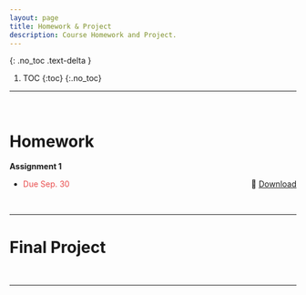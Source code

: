 ```yaml
---
layout: page
title: Homework & Project 
description: Course Homework and Project.
---
```


<!-- ## Table of contents -->
{: .no_toc .text-delta }

1. TOC
{:toc}
{:.no_toc}
---

<br>

# Homework


**Assignment 1**
- <span style="color: #e94c4c; font-weight: normal;">Due Sep. 30</span>    <span style="float: right;"> 📄 [Download](https://rpai-lab.github.io/EE211-25Fall/assets/hw/Assignment_1.pdf) </span>
<!-- <br> -->
<!--  -->
<!-- ## Assignment 2 -->
<!-- > **Deadline:** Nov. 25 -->
<!--  -->
<!-- - [Check Assignment 2](https://rpai-lab.github.io/EE211-25Fall/assets/hw/Assignment_2.pdf) -->
<!--  -->
<!-- <br> -->
<!--  -->
<!-- ## Assignment 3 -->
<!-- > **Deadline:** Dec. 16 -->
<!--  -->
<!-- - [Check Assignment 3](https://rpai-lab.github.io/EE211-25Fall/assets/hw/Assignment_3.pdf) -->
<!--  -->
<!-- <br> -->

<br>

<!--  -->
<!-- Lorem ipsum dolor sit amet, consectetur adipiscing elit, sed do eiusmod tempor incididunt ut labore et dolore magna aliqua. Aliquam ut porttitor leo a diam. Erat nam at lectus urna duis convallis convallis tellus id. Pellentesque elit eget gravida cum sociis natoque penatibus et magnis. Ultrices vitae auctor eu augue ut lectus arcu. Morbi tristique senectus et netus et malesuada. Turpis tincidunt id aliquet risus feugiat in ante. Consequat interdum varius sit amet mattis vulputate enim nulla. Felis eget nunc lobortis mattis aliquam. Eu non diam phasellus vestibulum lorem sed risus. A condimentum vitae sapien pellentesque habitant morbi tristique. Orci dapibus ultrices in iaculis nunc sed augue lacus viverra. Proin sagittis nisl rhoncus mattis rhoncus urna neque. Dictum varius duis at consectetur lorem donec massa sapien. Blandit cursus risus at ultrices mi tempus imperdiet. Laoreet sit amet cursus sit amet dictum sit amet justo. Felis eget nunc lobortis mattis aliquam faucibus. Nam aliquam sem et tortor consequat. -->
<!--  -->
<!-- ## HW2  -->
<!--  -->
<!-- Tempus iaculis urna id volutpat lacus laoreet non curabitur gravida. Vulputate dignissim suspendisse in est ante in. Massa vitae tortor condimentum lacinia quis vel. Gravida neque convallis a cras semper auctor. Pellentesque eu tincidunt tortor aliquam nulla. Quam adipiscing vitae proin sagittis nisl rhoncus mattis rhoncus urna. Sit amet purus gravida quis blandit turpis cursus in. Porttitor leo a diam sollicitudin tempor. Vel facilisis volutpat est velit egestas dui id ornare. Cum sociis natoque penatibus et magnis. Tristique magna sit amet purus gravida. Nibh sit amet commodo nulla facilisi nullam vehicula. Aenean vel elit scelerisque mauris pellentesque pulvinar pellentesque. Id semper risus in hendrerit gravida. Sit amet justo donec enim diam vulputate ut pharetra sit. Vitae justo eget magna fermentum. Tellus in metus vulputate eu. Pellentesque id nibh tortor id aliquet lectus proin nibh nisl. Etiam erat velit scelerisque in dictum non consectetur a erat. Pellentesque eu tincidunt tortor aliquam nulla. -->
---

# Final Project

<!-- ## Project Description & Grading -->
<!-- - [Check Here](https://rpai-lab.github.io/EE211-25Fall/assets/project/project_description) -->
<!-- - [Check Here](http://127.0.0.1:4000/EE211-25Fall/assets/project/project_description) -->

<!-- <img src="https://rpai-lab.github.io/EE211-25Fall/assets/images/proj_description_pic1.png" alt="proj_pic1" style="zoom:50%;" /> -->


<!-- 1. 从起点移动到stop标志处，看到此标识需停止前行，移开标识后再继续移动（15分） -->
<!-- 2. 导航至停在Pick区，抓取目标方块（35分） -->
<!-- 1. 导航至红绿灯处，检测到红灯停止前进，待绿灯亮后继续前行（15分） -->
<!-- 4. 导航至Place区，将物块放置在此处（15分） -->
<!-- 5. 导航到Park区，停留5秒（10分） -->
<!-- 7. 离开Park区，导航回到起点（10分） -->

<!-- 1. Move from the starting point to the "stop" marker. Stop in place when the camera captures this sign, move on after the sign was removed (15 points). -->
<!--  -->
<!-- 2. Navigate to the Pick area and pick up the target cube (35 points). -->
<!--  -->
<!-- 3. Navigate to the traffic light place. Stop in place when the red light turnes on, move on once the green light turned on (15 points). -->
<!--  -->
<!-- 4. Navigate to the Place area and place the target cube here (15 points). -->
<!--  -->
<!-- 5. Navigate to the Park area, stays for 5 seconds (10 points). -->
<!--  -->
<!-- 6. Navigate back to the starting point (10 points). -->
<!--  -->
<!--  -->
<!-- ## Resources -->
<!--  -->
<!-- - [Manual for the robot we use](https://rpai-lab.github.io/EE211-25Fall/assets/project/robot_doc_for_25Fall_project) -->
<!-- [> - [Manual for the robot we use](http://127.0.0.1:4000/EE211-25Fall/assets/project/robot_doc_for_25Fall_project) <] -->
<!-- - [Remote connection to robot](https://rpai-lab.github.io/EE211-25Fall/assets/project/remote_connection) -->
<!-- - [A script that may help configuring developing environment on your robot](https://github.com/RPAI-Lab/EE211-25Fall/blob/25Fall/assets/project/configure_dev_env.sh) -->

<br>

---

<br>

